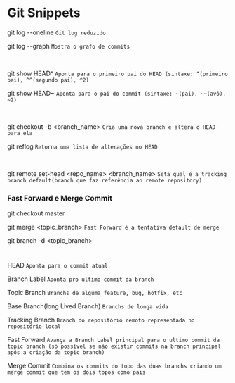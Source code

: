 # Git Snippets

git log --oneline `Git log reduzido`

git log --graph `Mostra o grafo de commits`

<br/>

git show HEAD^ `Aponta para o primeiro pai do HEAD (sintaxe: ^(primeiro pai), ^^(segundo pai), ^2)`

git show HEAD~ `Aponta para o pai do commit (sintaxe: ~(pai), ~~(avô), ~2)`

<br/>

git checkout -b <branch_name> `Cria uma nova branch e altera o HEAD para ela`

git reflog `Retorna uma lista de alterações no HEAD`

<br/>

git remote set-head <repo_name> <branch_name> `Seta qual é a tracking branch default(branch que faz referência ao remote repository)`

### Fast Forward e Merge Commit

git checkout master

git merge <topic_branch> `Fast Forward é a tentativa default de merge`

git branch -d <topic_branch>

#

HEAD `Aponta para o commit atual`

Branch Label `Aponta pro ultimo commit da branch`

Topic Branch `Branchs de alguma feature, bug, hotfix, etc`

Base Branch(long Lived Branch) `Branchs de longa vida`

Tracking Branch `Branch do repositório remoto representada no repositório local`

Fast Forward `Avança a Branch Label principal para o ultimo commit da topic branch (só possível se não existir commits na branch principal após a criação da topic branch)`

Merge Commit `Combina os commits do topo das duas branchs criando um merge commit que tem os dois topos como pais`
